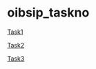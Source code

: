 # oibsip_taskno
[Task1](https://yashraj-12315.github.io/oibsip_taskno/Task1/Landing_Page/index.html/)

[Task2](https://yashraj-12315.github.io/oibsip_taskno/Task2/Temp_Converter/index.html/)

[Task3](https://yashraj-12315.github.io/oibsip_taskno/Task3/Portfolio/index.html)
